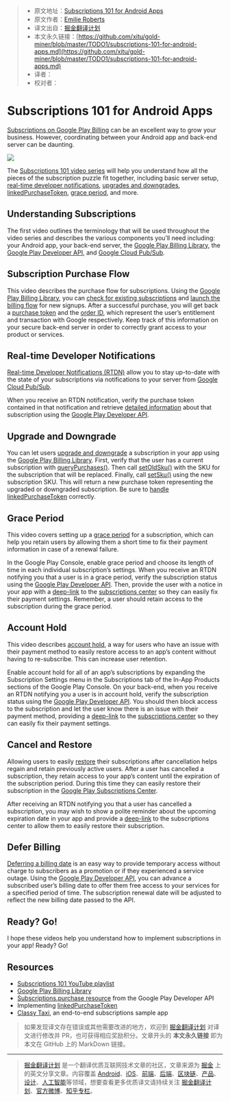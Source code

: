 > * 原文地址：[Subscriptions 101 for Android Apps](https://medium.com/androiddevelopers/subscriptions-101-for-android-apps-b7005a7e93a6)
> * 原文作者：[Emilie Roberts](https://medium.com/@emilieroberts)
> * 译文出自：[掘金翻译计划](https://github.com/xitu/gold-miner)
> * 本文永久链接：[https://github.com/xitu/gold-miner/blob/master/TODO1/subscriptions-101-for-android-apps.md](https://github.com/xitu/gold-miner/blob/master/TODO1/subscriptions-101-for-android-apps.md)
> * 译者：
> * 校对者：

# Subscriptions 101 for Android Apps

[Subscriptions on Google Play Billing](https://developer.android.com/google/play/billing/billing_subscriptions) can be an excellent way to grow your business. However, coordinating between your Android app and back-end server can be daunting.

![](https://cdn-images-1.medium.com/max/7448/1*UvuzX1CDUzXPCOc60H9AVA.png)

The [Subscriptions 101 video series](https://www.youtube.com/playlist?list=PLWz5rJ2EKKc9J8ylTbNo1mnwciEyMbxZG) will help you understand how all the pieces of the subscription puzzle fit together, including basic server setup, [real-time developer notifications](https://developer.android.com/google/play/billing/realtime_developer_notifications), [upgrades and downgrades](https://developer.android.com/google/play/billing/billing_subscriptions#Allow-upgrade), [linkedPurchaseToken](https://medium.com/androiddevelopers/implementing-linkedpurchasetoken-correctly-to-prevent-duplicate-subscriptions-82dfbf7167da), [grace period](https://developer.android.com/google/play/billing/billing_subscriptions#account-hold---subscription_on_hold), and more.

## Understanding Subscriptions

The first video outlines the terminology that will be used throughout the video series and describes the various components you’ll need including: your Android app, your back-end server, the [Google Play Billing Library](https://developer.android.com/google/play/billing/billing_library_overview), the [Google Play Developer API](https://developers.google.com/android-publisher/), and [Google Cloud Pub/Sub](https://developer.android.com/google/play/billing/realtime_developer_notifications).

## Subscription Purchase Flow

This video describes the purchase flow for subscriptions. Using the [Google Play Billing Library](https://developer.android.com/google/play/billing/billing_library_overview), you can [check for existing subscriptions](https://developer.android.com/reference/com/android/billingclient/api/BillingClient#queryPurchases(java.lang.String)) and [launch the billing flow](https://developer.android.com/reference/com/android/billingclient/api/BillingClient#launchBillingFlow(android.app.Activity,%20com.android.billingclient.api.BillingFlowParams)) for new signups. After a successful purchase, you will get back a [purchase token](https://developer.android.com/google/play/billing/billing_overview#purchase-tokens-and-order-ids) and the [order ID](https://developer.android.com/google/play/billing/billing_overview#purchase-tokens-and-order-ids), which represent the user’s entitlement and transaction with Google respectively. Keep track of this information on your secure back-end server in order to correctly grant access to your product or services.

## Real-time Developer Notifications

[Real-time Developer Notifications (RTDN)](https://developer.android.com/google/play/billing/realtime_developer_notifications) allow you to stay up-to-date with the state of your subscriptions via notifications to your server from [Google Cloud Pub/Sub](https://cloud.google.com/pubsub/docs/).

When you receive an RTDN notification, verify the purchase token contained in that notification and retrieve [detailed information](https://developers.google.com/android-publisher/api-ref/purchases/subscriptions) about that subscription using the [Google Play Developer API](https://developers.google.com/android-publisher/).

## Upgrade and Downgrade

You can let users [upgrade and downgrade](https://developer.android.com/google/play/billing/billing_subscriptions#Allow-upgrade) a subscription in your app using the [Google Play Billing Library](https://developer.android.com/google/play/billing/billing_library_overview). First, verify that the user has a current subscription with [queryPurchases()](https://developer.android.com/reference/com/android/billingclient/api/BillingClient#queryPurchases(java.lang.String)). Then call [setOldSku()](https://developer.android.com/reference/com/android/billingclient/api/BillingFlowParams.Builder.html#setOldSku(java.lang.String)) with the SKU for the subscription that will be replaced. Finally, call [setSku()](https://developer.android.com/reference/com/android/billingclient/api/BillingFlowParams.Builder.html#setOldSku(java.lang.String)) using the new subscription SKU. This will return a new purchase token representing the upgraded or downgraded subscription. Be sure to [handle linkedPurchaseToken](https://medium.com/androiddevelopers/implementing-linkedpurchasetoken-correctly-to-prevent-duplicate-subscriptions-82dfbf7167da) correctly.

## Grace Period

This video covers setting up a [grace period](https://developer.android.com/google/play/billing/billing_subscriptions#user-is-in-a-grace-period---subscription_in_grace_period) for a subscription, which can help you retain users by allowing them a short time to fix their payment information in case of a renewal failure.

In the Google Play Console, enable grace period and choose its length of time in each individual subscription’s settings. When you receive an RTDN notifying you that a user is in a grace period, verify the subscription status using the [Google Play Developer API](https://developers.google.com/android-publisher/). Then, provide the user with a notice in your app with a [deep-link](https://developer.android.com/google/play/billing/billing_subscriptions#deep-links-manage-subs) to the [subscriptions center](https://play.google.com/store/account/subscriptions) so they can easily fix their payment settings. Remember, a user should retain access to the subscription during the grace period.

## Account Hold

This video describes [account hold](https://developer.android.com/google/play/billing/billing_subscriptions#account-hold---subscription_on_hold), a way for users who have an issue with their payment method to easily restore access to an app’s content without having to re-subscribe. This can increase user retention.

Enable account hold for all of an app’s subscriptions by expanding the Subscription Settings menu in the Subscriptions tab of the In-App Products sections of the Google Play Console. On your back-end, when you receive an RTDN notifying you a user is in account hold, verify the subscription status using the [Google Play Developer API](https://developers.google.com/android-publisher/). You should then block access to the subscription and let the user know there is an issue with their payment method, providing a [deep-link](https://developer.android.com/google/play/billing/billing_subscriptions#deep-links-manage-subs) to the [subscriptions center](https://play.google.com/store/account/subscriptions) so they can easily fix their payment settings.

## Cancel and Restore

Allowing users to easily [restore](https://developer.android.com/google/play/billing/billing_subscriptions#restore) their subscriptions after cancellation helps regain and retain previously active users. After a user has cancelled a subscription, they retain access to your app’s content until the expiration of the subscription period. During this time they can easily restore their subscription in the [Google Play Subscriptions Center](https://play.google.com/store/account/subscriptions).

After receiving an RTDN notifying you that a user has cancelled a subscription, you may wish to show a polite reminder about the upcoming expiration date in your app and provide a [deep-link](https://developer.android.com/google/play/billing/billing_subscriptions#deep-links-manage-subs) to the subscriptions center to allow them to easily restore their subscription.

## Defer Billing

[Deferring a billing date](https://developer.android.com/google/play/billing/billing_subscriptions#Defer) is an easy way to provide temporary access without charge to subscribers as a promotion or if they experienced a service outage. Using the [Google Play Developer API](https://developers.google.com/android-publisher/api-ref/purchases/subscriptions/defer), you can advance a subscribed user’s billing date to offer them free access to your services for a specified period of time. The subscription renewal date will be adjusted to reflect the new billing date passed to the API.

## Ready? Go!

I hope these videos help you understand how to implement subscriptions in your app! Ready? Go!

## Resources

* [Subscriptions 101 YouTube playlist](https://www.youtube.com/playlist?list=PLWz5rJ2EKKc9J8ylTbNo1mnwciEyMbxZG)
* [Google Play Billing Library](https://developer.android.com/google/play/billing/billing_library_overview)
* [Subscriptions.purchase resource](https://developers.google.com/android-publisher/api-ref/purchases/subscriptions#resource) from the Google Play Developer API
* Implementing [linkedPurchaseToken](https://medium.com/androiddevelopers/implementing-linkedpurchasetoken-correctly-to-prevent-duplicate-subscriptions-82dfbf7167da)
* [Classy Taxi](https://github.com/googlesamples/android-play-billing/tree/master/ClassyTaxi), an end-to-end subscriptions sample app

> 如果发现译文存在错误或其他需要改进的地方，欢迎到 [掘金翻译计划](https://github.com/xitu/gold-miner) 对译文进行修改并 PR，也可获得相应奖励积分。文章开头的 **本文永久链接** 即为本文在 GitHub 上的 MarkDown 链接。

---

> [掘金翻译计划](https://github.com/xitu/gold-miner) 是一个翻译优质互联网技术文章的社区，文章来源为 [掘金](https://juejin.im) 上的英文分享文章。内容覆盖 [Android](https://github.com/xitu/gold-miner#android)、[iOS](https://github.com/xitu/gold-miner#ios)、[前端](https://github.com/xitu/gold-miner#前端)、[后端](https://github.com/xitu/gold-miner#后端)、[区块链](https://github.com/xitu/gold-miner#区块链)、[产品](https://github.com/xitu/gold-miner#产品)、[设计](https://github.com/xitu/gold-miner#设计)、[人工智能](https://github.com/xitu/gold-miner#人工智能)等领域，想要查看更多优质译文请持续关注 [掘金翻译计划](https://github.com/xitu/gold-miner)、[官方微博](http://weibo.com/juejinfanyi)、[知乎专栏](https://zhuanlan.zhihu.com/juejinfanyi)。
